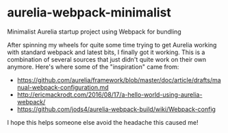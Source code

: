 # aurelia-webpack-minimalist
Minimalist Aurelia startup project using Webpack for bundling

After spinning my wheels for quite some time trying to get Aurelia working with standard webpack and latest bits, I finally got it working. This is a combination of several sources that just didn't quite work on their own anymore. Here's where some of the "inspiration" came from:
* https://github.com/aurelia/framework/blob/master/doc/article/drafts/manual-webpack-configuration.md
* http://ericmackrodt.com/2016/08/17/a-hello-world-using-aurelia-webpack/
* https://github.com/jods4/aurelia-webpack-build/wiki/Webpack-config

I hope this helps someone else avoid the headache this caused me!
